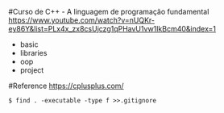 #Curso de C++ - A linguagem de programação fundamental
https://www.youtube.com/watch?v=nUQKr-ey86Y&list=PLx4x_zx8csUjczg1qPHavU1vw1IkBcm40&index=1

- basic
- libraries
- oop
- project

#Reference
https://cplusplus.com/


```shell script
$ find . -executable -type f >>.gitignore
```